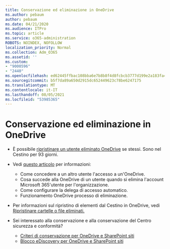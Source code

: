 ```yaml
---
title: Conservazione ed eliminazione in OneDrive
ms.author: pebaum
author: pebaum
ms.date: 04/21/2020
ms.audience: ITPro
ms.topic: article
ms.service: o365-administration
ROBOTS: NOINDEX, NOFOLLOW
localization_priority: Normal
ms.collection: Adm_O365
ms.assetid: ''
ms.custom:
- "9000596"
- "2440"
ms.openlocfilehash: ed62445ffbac108bba6e7b8b8f4d8fcbcb3777d199e2a183fa457949cfe830a0
ms.sourcegitcommit: b5f7da89a650d2915dc652449623c78be6247175
ms.translationtype: MT
ms.contentlocale: it-IT
ms.lasthandoff: 08/05/2021
ms.locfileid: "53985365"
---
```

# <a name="onedrive-retention-and-deletion"></a>Conservazione ed eliminazione in OneDrive

- È possibile [ripristinare un utente eliminato OneDrive](https://docs.microsoft.com/onedrive/restore-deleted-onedrive) se stessi. Sono nel Cestino per 93 giorni.

- Vedi [questo articolo](https://docs.microsoft.com/onedrive/retention-and-deletion) per informazioni:
    - Come concedere a un altro utente l'accesso a un'OneDrive.
    - Cosa succede alla OneDrive di un utente quando si elimina l'account Microsoft 365'utente per l'organizzazione.
    - Come configurare la delega di accesso automatico.
    - Funzionamento OneDrive processo di eliminazione.

- Per informazioni sul ripristino di elementi dal Cestino in OneDrive, vedi [Ripristinare cartelle o file eliminati.](https://support.office.com/article/949ada80-0026-4db3-a953-c99083e6a84f)

- Sei interessato alla conservazione e alla conservazione del Centro sicurezza e conformità?
    - [Criteri di conservazione per OneDrive e SharePoint siti](https://docs.microsoft.com/microsoft-365/compliance/retention-policies)
    - [Blocco eDiscovery per OneDrive e SharePoint siti](https://docs.microsoft.com/office365/securitycompliance/ediscovery-cases#step-4-place-content-locations-on-hold)
